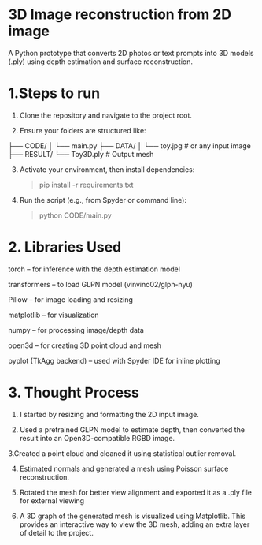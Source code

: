 # 3D Image reconstruction from 2D image
A Python prototype that converts 2D photos or text prompts into 3D models (.ply) using depth estimation and surface reconstruction. 

# 1.Steps to run
1. Clone the repository and navigate to the project root.

2. Ensure your folders are structured like:

├── CODE/
│   └── main.py
├── DATA/
│   └── toy.jpg  # or any input image
├── RESULT/
    └── Toy3D.ply  # Output mesh


3. Activate your environment, then install dependencies:

    > pip install -r requirements.txt

4. Run the script (e.g., from Spyder or command line):

    >python CODE/main.py





# 2. Libraries Used 

torch – for inference with the depth estimation model

transformers – to load GLPN model (vinvino02/glpn-nyu)

Pillow – for image loading and resizing

matplotlib – for visualization

numpy – for processing image/depth data

open3d – for creating 3D point cloud and mesh

pyplot (TkAgg backend) – used with Spyder IDE for inline plotting


# 3. Thought Process

1. I started by resizing and formatting the 2D input image.

2. Used a pretrained GLPN model to estimate depth, then converted the result into an Open3D-compatible RGBD image.

3.Created a point cloud and cleaned it using statistical outlier removal.

4. Estimated normals and generated a mesh using Poisson surface reconstruction.

5. Rotated the mesh for better view alignment and exported it as a .ply file  for external viewing

6. A 3D graph of the generated mesh is visualized using Matplotlib. This provides an interactive way to view the 3D mesh, adding an extra layer of detail to the project.